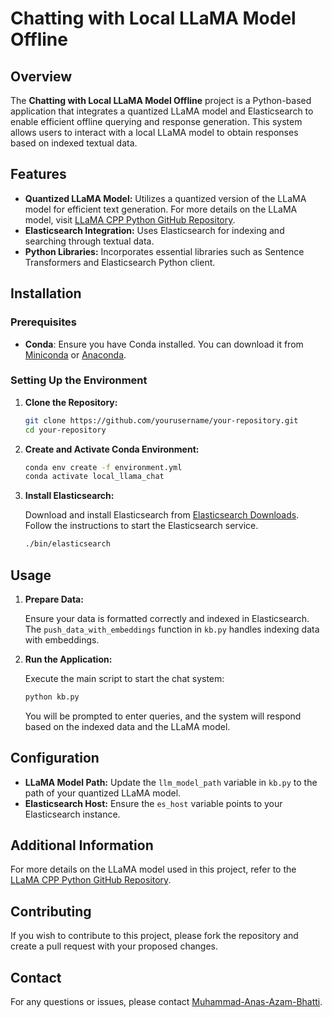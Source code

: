 # Chatting with Local LLaMA Model Offline

## Overview

The **Chatting with Local LLaMA Model Offline** project is a Python-based application that integrates a quantized LLaMA model and Elasticsearch to enable efficient offline querying and response generation. This system allows users to interact with a local LLaMA model to obtain responses based on indexed textual data.

## Features

- **Quantized LLaMA Model:** Utilizes a quantized version of the LLaMA model for efficient text generation. For more details on the LLaMA model, visit [LLaMA CPP Python GitHub Repository](https://github.com/abetlen/llama-cpp-python).
- **Elasticsearch Integration:** Uses Elasticsearch for indexing and searching through textual data.
- **Python Libraries:** Incorporates essential libraries such as Sentence Transformers and Elasticsearch Python client.

## Installation

### Prerequisites

- **Conda**: Ensure you have Conda installed. You can download it from [Miniconda](https://docs.conda.io/en/latest/miniconda.html) or [Anaconda](https://www.anaconda.com/products/distribution).

### Setting Up the Environment

1. **Clone the Repository:**

    ```bash
    git clone https://github.com/yourusername/your-repository.git
    cd your-repository
    ```

2. **Create and Activate Conda Environment:**

    ```bash
    conda env create -f environment.yml
    conda activate local_llama_chat
    ```

3. **Install Elasticsearch:**

    Download and install Elasticsearch from [Elasticsearch Downloads](https://www.elastic.co/downloads/elasticsearch). Follow the instructions to start the Elasticsearch service.

    ```bash
    ./bin/elasticsearch
    ```

## Usage

1. **Prepare Data:**

    Ensure your data is formatted correctly and indexed in Elasticsearch. The `push_data_with_embeddings` function in `kb.py` handles indexing data with embeddings.

2. **Run the Application:**

    Execute the main script to start the chat system:

    ```bash
    python kb.py
    ```

    You will be prompted to enter queries, and the system will respond based on the indexed data and the LLaMA model.

## Configuration

- **LLaMA Model Path:** Update the `llm_model_path` variable in `kb.py` to the path of your quantized LLaMA model.
- **Elasticsearch Host:** Ensure the `es_host` variable points to your Elasticsearch instance.

## Additional Information

For more details on the LLaMA model used in this project, refer to the [LLaMA CPP Python GitHub Repository](https://github.com/abetlen/llama-cpp-python).

## Contributing

If you wish to contribute to this project, please fork the repository and create a pull request with your proposed changes.

## Contact

For any questions or issues, please contact [Muhammad-Anas-Azam-Bhatti](mailto:anas.azam40@gmail.com).

